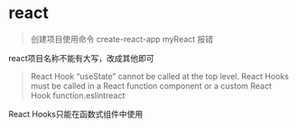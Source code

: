 # react

>创建项目使用命令 create-react-app myReact 报错

react项目名称不能有大写，改成其他即可

>React Hook “useState” cannot be called at the top level. React Hooks must be called in a React function component or a custom React Hook function.eslintreact

React Hooks只能在函数式组件中使用